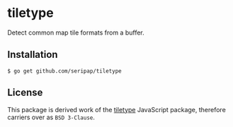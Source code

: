 # tiletype

Detect common map tile formats from a buffer.

## Installation

```
$ go get github.com/seripap/tiletype
```

## License

This package is derived work of the [tiletype](https://github.com/mapbox/tiletype) JavaScript package, therefore carriers over as `BSD 3-Clause`.
